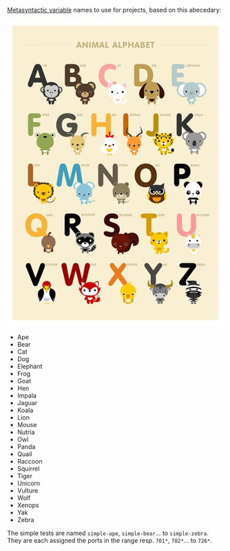 [Metasyntactic variable](https://en.wikipedia.org/wiki/Metasyntactic_variable)
names to use for projects, based on this abecedary:

![Animals abecedary](animals.jpg)

- Ape
- Bear
- Cat
- Dog
- Elephant
- Frog
- Goat
- Hen
- Impala
- Jaguar
- Koala
- Lion
- Mouse
- Nutria
- Owl
- Panda
- Quail
- Raccoon
- Squirrel
- Tiger
- Unicorn
- Vulture
- Wolf
- Xenops
- Yak
- Zebra

The simple tests are named `simple-ape`, `simple-bear`... to `simple-zebra`.
They are each assigned the ports in the range resp. `701*`, `702*`... to `726*`.
